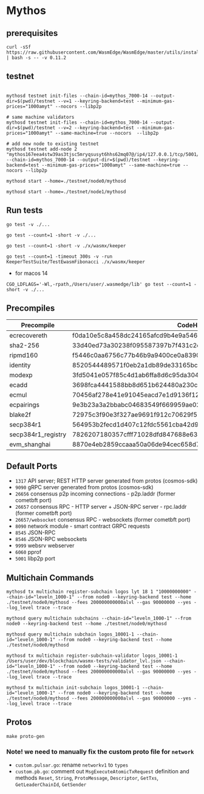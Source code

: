# Mythos

## prerequisites

```
curl -sSf https://raw.githubusercontent.com/WasmEdge/WasmEdge/master/utils/install.sh | bash -s -- -v 0.11.2
```

## testnet

```

mythosd testnet init-files --chain-id=mythos_7000-14 --output-dir=$(pwd)/testnet --v=1 --keyring-backend=test --minimum-gas-prices="1000amyt" --nocors --libp2p

# same machine validators
mythosd testnet init-files --chain-id=mythos_7000-14 --output-dir=$(pwd)/testnet --v=2 --keyring-backend=test --minimum-gas-prices="1000amyt" --same-machine=true --nocors  --libp2p

# add new node to existing testnet
mythosd testnet add-node 2 "mythos167eea4stw39as3tjsc5mryqsusyt6hhs62mq07@/ip4/127.0.0.1/tcp/5001/p2p/12D3KooWAcvC67ydPNLzd7jsnKr47yngw6H5rVr86etnySDd9aXP" --chain-id=mythos_7000-14 --output-dir=$(pwd)/testnet --keyring-backend=test --minimum-gas-prices="1000amyt" --same-machine=true --nocors --libp2p

mythosd start --home=./testnet/node0/mythosd

mythosd start --home=./testnet/node1/mythosd

```


## Run tests

```
go test -v ./...

go test --count=1 -short -v ./...

go test --count=1 -short -v ./x/wasmx/keeper

go test --count=1 -timeout 300s -v -run KeeperTestSuite/TestEwasmFibonacci ./x/wasmx/keeper

```
* for macos 14
```
CGO_LDFLAGS='-Wl,-rpath,/Users/user/.wasmedge/lib' go test --count=1 -short -v ./...
```

## Precompiles

| Precompile         | CodeHash     | address    |
|--------------------|--------------|------------|
| ecrecovereth | f0da10e5c8a458dc24165afcd9b4e9a546b764a29388f382d336a4fcb9cd6263 | 0x000000000000000000000000000000000000000000000000000000000000001f |
| sha2-256     | 33d40ed73a30238f095587397b7f431c2ed0e893c08e759dcd36d82d51cf78a1 | 0x0000000000000000000000000000000000000000000000000000000000000002 |
| ripmd160     | f5446c0aa6756c77b46b9a9400ce0a83907b5ef3bbc855e43ea1e405f5b9fc21 | 0x0000000000000000000000000000000000000000000000000000000000000003 |
| identity     | 8520544489571f0eb2a1db89de33165bc7165572ce7fc075f3cc8bb52948f529 | 0x0000000000000000000000000000000000000000000000000000000000000004 |
| modexp       | 3fd5041e057f85c4d1ab6ffa8d6c95da30496efd043095e80043e81f1739724f | 0x0000000000000000000000000000000000000000000000000000000000000005 |
| ecadd        | 3698fca4441588bb8d651b624480a230c3d70fc096d473c4a5833c3f3c552cc3 | 0x0000000000000000000000000000000000000000000000000000000000000006 |
| ecmul        | 70456af278e41e91045eacd7e1d9136f12676f614c2aac5623e6c7b4fd8d2f47 | 0x0000000000000000000000000000000000000000000000000000000000000007 |
| ecpairings   | 9e3b23a3a2bbabc04683549f669959ae029f894e35e00b0f7cb6b1eb88184859 | 0x0000000000000000000000000000000000000000000000000000000000000008 |
| blake2f      | 72975c3f90e3f327ae9691f912c70629f56af571d82b1a6ec80f1d40f5b93c8c | 0x0000000000000000000000000000000000000000000000000000000000000009 |
| secp384r1    | 564953b2fecd1d407c12fdc5561cba42d943875f5052a9fdae07867f1503e425 | 0x0000000000000000000000000000000000000000000000000000000000000020 |
| secp384r1_registry | 7826207180357cfff71028dfd847688e6379cfaac6f8f7d5624bd801fb99111f | 0x0000000000000000000000000000000000000000000000000000000000000021 |
| evm_shanghai | 8870e4eb2859ccaaa50a06de94cec658d78617df336a8ec29f0a5c9f29bf975a | 0x0000000000000000000000000000000000000000000000000000000000000023 |

## Default Ports

* `1317` API server; REST HTTP server generated from protos (cosmos-sdk)
* `9090` gRPC server generated from protos (cosmos-sdk)
* `26656` consensus p2p incoming connections - p2p.laddr (former cometbft port)
* `26657` consensus RPC - HTTP server + JSON-RPC server - rpc.laddr (former cometbft port)
* `26657/websocket` consensus RPC - websockets (former cometbft port)
* `8090` network module - smart contract GRPC requests
* `8545` JSON-RPC
* `8546` JSON-RPC websockets
* `9999` websrv webserver
* `6060` pprof
* `5001` libp2p port

## Multichain Commands

```
mythosd tx multichain register-subchain logos lyt 18 1 "10000000000" --chain-id="leveln_1000-1" --from node0 --keyring-backend test --home ./testnet/node0/mythosd --fees 200000000000alvl --gas 90000000 --yes --log_level trace --trace

mythosd query multichain subchains --chain-id="leveln_1000-1" --from node0 --keyring-backend test --home ./testnet/node0/mythosd

mythosd query multichain subchain logos_10001-1 --chain-id="leveln_1000-1" --from node0 --keyring-backend test --home ./testnet/node0/mythosd

mythosd tx multichain register-subchain-validator logos_10001-1 /Users/user/dev/blockchain/wasmx-tests/validator_lvl.json --chain-id="leveln_1000-1" --from node0 --keyring-backend test --home ./testnet/node0/mythosd --fees 200000000000alvl --gas 90000000 --yes --log_level trace --trace

mythosd tx multichain init-subchain logos_10001-1 --chain-id="leveln_1000-1" --from node0 --keyring-backend test --home ./testnet/node0/mythosd --fees 200000000000alvl --gas 90000000 --yes --log_level trace --trace

```

## Protos

```
make proto-gen
```

### Note! we need to manually fix the custom proto file for `network`

* `custom.pulsar.go`: rename `networkv1` to `types`
* `custom.pb.go`: comment out `MsgExecuteAtomicTxRequest` definition and methods `Reset`, `String`, `ProtoMessage`, `Descriptor`, `GetTxs`, `GetLeaderChainId`, `GetSender`
